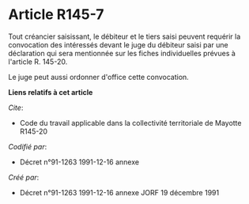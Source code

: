 # Article R145-7

Tout créancier saisissant, le débiteur et le tiers saisi peuvent requérir la convocation des intéressés devant le juge du
débiteur saisi par une déclaration qui sera mentionnée sur les fiches individuelles prévues à l'article R. 145-20.

Le juge peut aussi ordonner d'office cette convocation.

**Liens relatifs à cet article**

_Cite_:

  - Code du travail applicable dans la collectivité territoriale de Mayotte R145-20

_Codifié par_:

  - Décret n°91-1263 1991-12-16 annexe

_Créé par_:

  - Décret n°91-1263 1991-12-16 annexe JORF 19 décembre 1991
